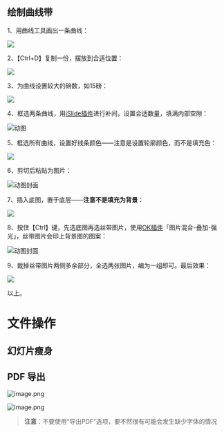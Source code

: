 

## 绘制曲线带

1、用曲线工具画出一条曲线：

![](https://pic1.zhimg.com/80/v2-153a7b0356ece58900cb2deeda8988df_720w.webp?source=1def8aca)

2、【Ctrl+D】复制一份，摆放到合适位置：

![](https://pica.zhimg.com/80/v2-4acfd0560a7dc5a1023a357f8e5bbdc1_720w.webp?source=1def8aca)

3、为曲线设置较大的磅数，如15磅：

![](https://pic1.zhimg.com/80/v2-a0a502452380b48638d0d3b6cf00aa17_720w.webp?source=1def8aca)

4、框选两条曲线，用[iSlide插件](https://zhida.zhihu.com/search?content_id=183643566&content_type=Answer&match_order=1&q=iSlide%E6%8F%92%E4%BB%B6&zhida_source=entity)进行补间，设置合适数量，填满内部空隙：

![动图](https://picx.zhimg.com/50/v2-fd1ca054d1e97afc4d9a7c3784de91c4_720w.webp?source=1def8aca)

5、框选所有曲线，设置好线条颜色——注意是设置轮廓颜色，而不是填充色：

![](https://picx.zhimg.com/80/v2-3043bbad6f4f552da8f3eed1e84e1c77_720w.webp?source=1def8aca)

6、剪切后粘贴为图片：

![动图封面](https://pic1.zhimg.com/50/v2-21c209be50052046c7b90b54098c25aa_720w.webp)

7、插入底图，置于底层——**注意不是填充为背景**：

![](https://pic1.zhimg.com/80/v2-b9ceb04a1b8d504decaab667e54e146f_720w.webp?source=1def8aca)

8、按住【Ctrl】键，先选底图再选丝带图片，使用[OK插件](https://zhida.zhihu.com/search?content_id=183643566&content_type=Answer&match_order=1&q=OK%E6%8F%92%E4%BB%B6&zhida_source=entity)「图片混合-叠加-强光」，丝带图片会印上背景图的图案：

![动图封面](https://picx.zhimg.com/50/v2-81a1b641c89ed1c82258dc23a87f91ab_720w.jpg?source=1def8aca)

9、裁掉丝带图片两侧多余部分，全选两张图片，编为一组即可。最后效果：

![](https://picx.zhimg.com/80/v2-9b266d90c8a19c05e4bf2d1ff0c9a9b7_720w.webp?source=1def8aca)

以上。

# 文件操作

## 幻灯片瘦身



## PDF 导出

![image.png](https://i0.hdslb.com/bfs/openplatform/c9ea289635e34e062906303ada5e11507860b262.png)

![image.png](https://i0.hdslb.com/bfs/openplatform/e3983e2ef30f74f2b680c8e4eb891b509a039a5e.png)

>**注意**：不要使用“导出PDF”选项，要不然很有可能会发生缺少字体的情况